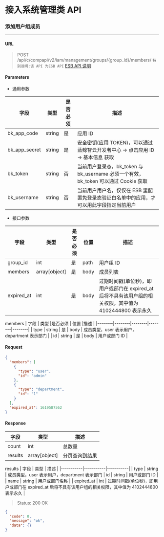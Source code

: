 # 接入系统管理类 API
### 添加用户组成员

-------

#### URL

> POST /api/c/compapi/v2/iam/management/groups/{group_id}/members/
> `特别说明:该 API 为ESB API` [ESB API 说明](../01-Overview/01-BackendAPIvsESBAPI.md)


#### Parameters

* 通用参数

| 字段 |  类型 |是否必须  | 描述  |
|--------|--------|--------|--------|
|bk_app_code|string|是|应用 ID|
|bk_app_secret|string|是|安全密钥(应用 TOKEN)，可以通过 蓝鲸智云开发者中心 -> 点击应用 ID -> 基本信息 获取|
|bk_token|string|否|当前用户登录态，bk_token 与 bk_username 必须一个有效，bk_token 可以通过 Cookie 获取|
|bk_username|string|否|当前用户用户名，仅仅在 ESB 里配置免登录态验证白名单中的应用，才可以用此字段指定当前用户|

* 接口参数

| 字段 |  类型 |是否必须  | 位置 |描述  |
|--------|--------|--------|--------|--------|
| group_id | int | 是 | path | 用户组 ID |
| members |  array[object]  | 是 | body | 成员列表 |
| expired_at | int | 是 | body |过期时间戳(单位秒)，即用户或部门在 expired_at 后将不具有该用户组的相关权限，其中值为 4102444800 表示永久 |

members
| 字段 |  类型 |是否必须  | 位置 |描述  |
|--------|--------|--------|--------|--------|
| type |  string  | 是 | body | 成员类型，user 表示用户，department 表示部门 |
| id | string | 是 | body | 用户或部门 ID |

#### Request
```json
{
  "members": [
    {
      "type": "user",
      "id": "admin"
    },
    {
      "type": "department",
      "id": "1"
    }
  ],
  "expired_at": 1619587562
}
```

#### Response

| 字段      | 类型      | 描述      |
|-----------|-----------|-----------|
| count   | int     |  总数量 |
| results   |  array[object]   |  分页查询到结果 |

results
| 字段      | 类型      | 描述      |
|-----------|-----------|-----------|
| type | string | 成员类型，user 表示用户，department 表示部门
| id   | string     | 用户或部门 ID |
| name | string | 用户或部门名称 |
| expired_at | int | 过期时间戳(单位秒)，即用户或部门在 expired_at 后将不具有该用户组的相关权限，其中值为 4102444800 表示永久 |

> Status: 200 OK

```json
{
  "code": 0,
  "message": "ok",
  "data": {}
}
```
